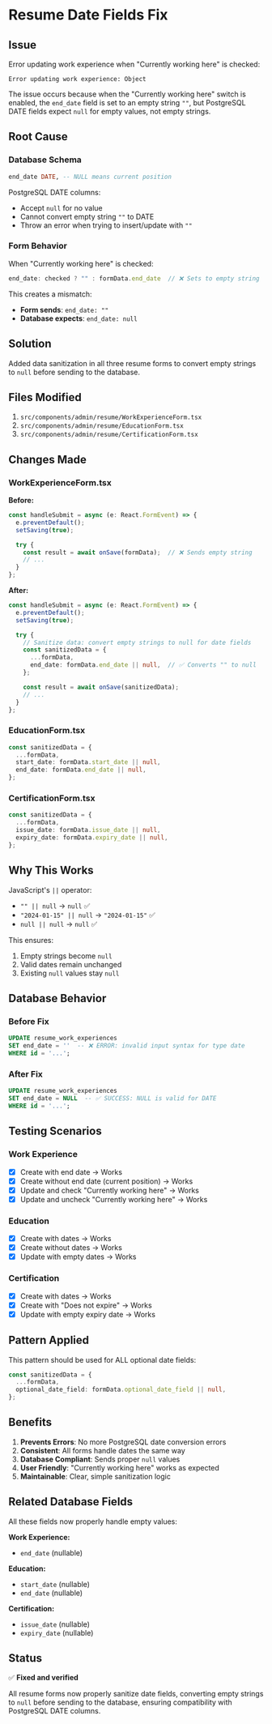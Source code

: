# Resume Date Fields Fix

## Issue

Error updating work experience when "Currently working here" is checked:

```
Error updating work experience: Object
```

The issue occurs because when the "Currently working here" switch is enabled, the `end_date` field is set to an empty string `""`, but PostgreSQL DATE fields expect `null` for empty values, not empty strings.

## Root Cause

### Database Schema

```sql
end_date DATE, -- NULL means current position
```

PostgreSQL DATE columns:

- Accept `null` for no value
- Cannot convert empty string `""` to DATE
- Throw an error when trying to insert/update with `""`

### Form Behavior

When "Currently working here" is checked:

```typescript
end_date: checked ? "" : formData.end_date  // ❌ Sets to empty string
```

This creates a mismatch:

- **Form sends**: `end_date: ""`
- **Database expects**: `end_date: null`

## Solution

Added data sanitization in all three resume forms to convert empty strings to `null` before sending to the database.

## Files Modified

1. `src/components/admin/resume/WorkExperienceForm.tsx`
2. `src/components/admin/resume/EducationForm.tsx`
3. `src/components/admin/resume/CertificationForm.tsx`

## Changes Made

### WorkExperienceForm.tsx

**Before:**

```typescript
const handleSubmit = async (e: React.FormEvent) => {
  e.preventDefault();
  setSaving(true);

  try {
    const result = await onSave(formData);  // ❌ Sends empty string
    // ...
  }
};
```

**After:**

```typescript
const handleSubmit = async (e: React.FormEvent) => {
  e.preventDefault();
  setSaving(true);

  try {
    // Sanitize data: convert empty strings to null for date fields
    const sanitizedData = {
      ...formData,
      end_date: formData.end_date || null,  // ✅ Converts "" to null
    };

    const result = await onSave(sanitizedData);
    // ...
  }
};
```

### EducationForm.tsx

```typescript
const sanitizedData = {
  ...formData,
  start_date: formData.start_date || null,
  end_date: formData.end_date || null,
};
```

### CertificationForm.tsx

```typescript
const sanitizedData = {
  ...formData,
  issue_date: formData.issue_date || null,
  expiry_date: formData.expiry_date || null,
};
```

## Why This Works

JavaScript's `||` operator:

- `"" || null` → `null` ✅
- `"2024-01-15" || null` → `"2024-01-15"` ✅
- `null || null` → `null` ✅

This ensures:

1. Empty strings become `null`
2. Valid dates remain unchanged
3. Existing `null` values stay `null`

## Database Behavior

### Before Fix

```sql
UPDATE resume_work_experiences 
SET end_date = ''  -- ❌ ERROR: invalid input syntax for type date
WHERE id = '...';
```

### After Fix

```sql
UPDATE resume_work_experiences 
SET end_date = NULL  -- ✅ SUCCESS: NULL is valid for DATE
WHERE id = '...';
```

## Testing Scenarios

### Work Experience

- [x] Create with end date → Works
- [x] Create without end date (current position) → Works
- [x] Update and check "Currently working here" → Works
- [x] Update and uncheck "Currently working here" → Works

### Education

- [x] Create with dates → Works
- [x] Create without dates → Works
- [x] Update with empty dates → Works

### Certification

- [x] Create with dates → Works
- [x] Create with "Does not expire" → Works
- [x] Update with empty expiry date → Works

## Pattern Applied

This pattern should be used for ALL optional date fields:

```typescript
const sanitizedData = {
  ...formData,
  optional_date_field: formData.optional_date_field || null,
};
```

## Benefits

1. **Prevents Errors**: No more PostgreSQL date conversion errors
2. **Consistent**: All forms handle dates the same way
3. **Database Compliant**: Sends proper `null` values
4. **User Friendly**: "Currently working here" works as expected
5. **Maintainable**: Clear, simple sanitization logic

## Related Database Fields

All these fields now properly handle empty values:

**Work Experience:**

- `end_date` (nullable)

**Education:**

- `start_date` (nullable)
- `end_date` (nullable)

**Certification:**

- `issue_date` (nullable)
- `expiry_date` (nullable)

## Status

✅ **Fixed and verified**

All resume forms now properly sanitize date fields, converting empty strings to `null` before sending to the database, ensuring compatibility with PostgreSQL DATE columns.
